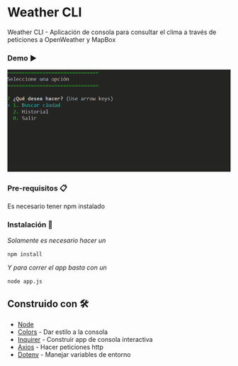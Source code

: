 # Weather CLI

Weather CLI - Aplicación de consola para consultar el clima a través de peticiones a OpenWeather y MapBox

### Demo ▶️

![alt text](https://github.com/vrogueon/weather-cli/blob/main/demo/weather-cli.gif "Demo")

### Pre-requisitos 📋

Es necesario tener npm instalado


### Instalación 🔧

_Solamente es necesario hacer un_

```
npm install
```

_Y para correr el app basta con un_

```
node app.js
```

## Construido con 🛠️

* [Node](https://nodejs.org/es/docs/) 
* [Colors](https://www.npmjs.com/package/colors) - Dar estilo a la consola
* [Inquirer](https://www.npmjs.com/package/inquirer) - Construir app de consola interactiva
* [Axios](https://www.npmjs.com/package/axios) - Hacer peticiones http
* [Dotenv](https://www.npmjs.com/package/dotenv) - Manejar variables de entorno

